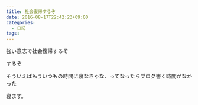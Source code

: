 ```yaml
---
title: 社会復帰するぞ
date: 2016-08-17T22:42:23+09:00
categories:
  - 日記
tags:
---
```


強い意志で社会復帰するぞ

するぞ

そういえばもういつもの時間に寝なきゃな、ってなったらブログ書く時間がなかった

寝ます。
